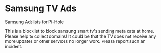 # Samsung TV Ads
Samsung Adslists for Pi-Hole.

This is a blocklist to block samsung smart tv's sending meta data at home.
Please help to collect domains!
It could be that the TV does not receive any more updates or other services no longer work. Please report such an incident.
